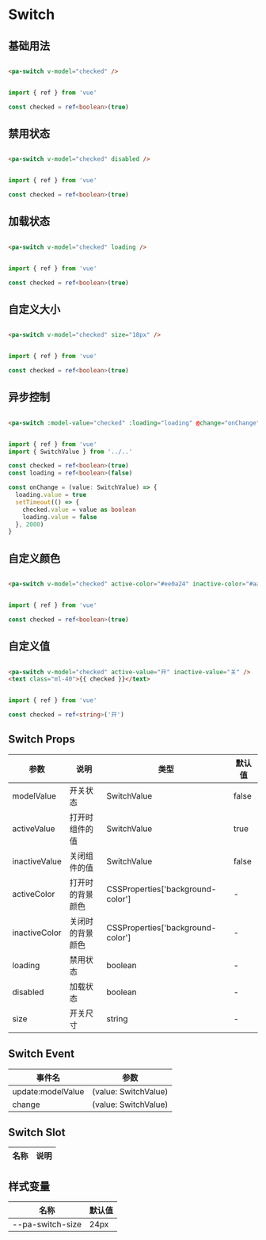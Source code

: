 # Switch

<!--codes start-->

## 基础用法

```html [template]

<pa-switch v-model="checked" />

```
```ts [script]

import { ref } from 'vue'

const checked = ref<boolean>(true)

```
## 禁用状态

```html [template]

<pa-switch v-model="checked" disabled />

```
```ts [script]

import { ref } from 'vue'

const checked = ref<boolean>(true)

```
## 加载状态

```html [template]

<pa-switch v-model="checked" loading />

```
```ts [script]

import { ref } from 'vue'

const checked = ref<boolean>(true)

```
## 自定义大小

```html [template]

<pa-switch v-model="checked" size="18px" />

```
```ts [script]

import { ref } from 'vue'

const checked = ref<boolean>(true)

```
## 异步控制

```html [template]

<pa-switch :model-value="checked" :loading="loading" @change="onChange" />

```
```ts [script]

import { ref } from 'vue'
import { SwitchValue } from '../..'

const checked = ref<boolean>(true)
const loading = ref<boolean>(false)

const onChange = (value: SwitchValue) => {
  loading.value = true
  setTimeout(() => {
    checked.value = value as boolean
    loading.value = false
  }, 2000)
}

```
## 自定义颜色

```html [template]

<pa-switch v-model="checked" active-color="#ee0a24" inactive-color="#aaa" />

```
```ts [script]

import { ref } from 'vue'

const checked = ref<boolean>(true)

```
## 自定义值

```html [template]

<pa-switch v-model="checked" active-value="开" inactive-value="关" />
<text class="ml-40">{{ checked }}</text>

```
```ts [script]

import { ref } from 'vue'

const checked = ref<string>('开')

```

<!--codes end-->

## Switch Props

<!--props start-->

| 参数 | 说明 | 类型 | 默认值 |
| --- | ----- | --- | --- |
| modelValue | 开关状态 | SwitchValue |  false |
| activeValue | 打开时组件的值 | SwitchValue |  true |
| inactiveValue | 关闭组件的值 | SwitchValue |  false |
| activeColor | 打开时的背景颜色 | CSSProperties['background-color'] | - |
| inactiveColor | 关闭时的背景颜色 | CSSProperties['background-color'] | - |
| loading | 禁用状态 | boolean | - |
| disabled | 加载状态 | boolean | - |
| size | 开关尺寸 | string | - |

<!--props end-->

## Switch Event

<!--event start-->

| 事件名 | 参数 |
| --- | --- |
| update:modelValue | (value: SwitchValue)  |
| change | (value: SwitchValue)  |

<!--event end-->

## Switch Slot

<!--slot start-->

| 名称 | 说明 |
| --- | --- |


<!--slot end-->

## 样式变量

<!--cssVar start-->

| 名称 | 默认值 |
| --- | --- |
| --pa-switch-size | 24px |

<!--cssVar end-->

